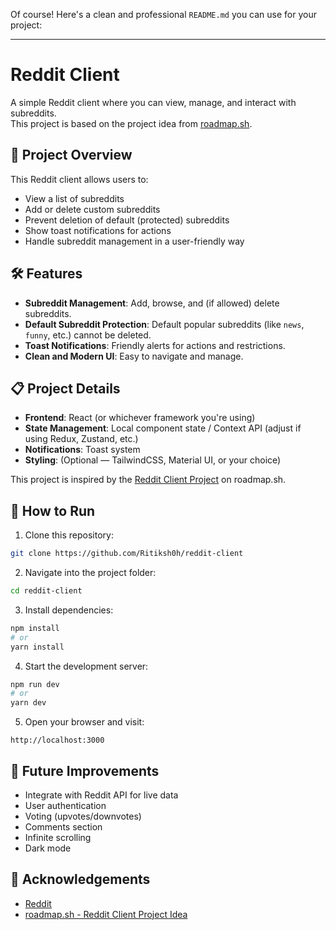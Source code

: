 Of course! Here's a clean and professional `README.md` you can use for your project:

---

# Reddit Client

A simple Reddit client where you can view, manage, and interact with subreddits.  
This project is based on the project idea from [roadmap.sh](https://roadmap.sh/projects/reddit-client).

## 🚀 Project Overview

This Reddit client allows users to:
- View a list of subreddits
- Add or delete custom subreddits
- Prevent deletion of default (protected) subreddits
- Show toast notifications for actions
- Handle subreddit management in a user-friendly way

## 🛠️ Features

- **Subreddit Management**: Add, browse, and (if allowed) delete subreddits.
- **Default Subreddit Protection**: Default popular subreddits (like `news`, `funny`, etc.) cannot be deleted.
- **Toast Notifications**: Friendly alerts for actions and restrictions.
- **Clean and Modern UI**: Easy to navigate and manage.

## 📋 Project Details

- **Frontend**: React (or whichever framework you're using)
- **State Management**: Local component state / Context API (adjust if using Redux, Zustand, etc.)
- **Notifications**: Toast system
- **Styling**: (Optional — TailwindCSS, Material UI, or your choice)

This project is inspired by the [Reddit Client Project](https://roadmap.sh/projects/reddit-client) on roadmap.sh.

## 🧩 How to Run

1. Clone this repository:

```bash
git clone https://github.com/Ritiksh0h/reddit-client
```

2. Navigate into the project folder:

```bash
cd reddit-client
```

3. Install dependencies:

```bash
npm install
# or
yarn install
```

4. Start the development server:

```bash
npm run dev
# or
yarn dev
```

5. Open your browser and visit:

```
http://localhost:3000
```

## 📄 Future Improvements

- Integrate with Reddit API for live data
- User authentication
- Voting (upvotes/downvotes)
- Comments section
- Infinite scrolling
- Dark mode

## 🙏 Acknowledgements

- [Reddit](https://www.reddit.com/)
- [roadmap.sh - Reddit Client Project Idea](https://roadmap.sh/projects/reddit-client)